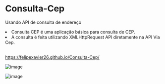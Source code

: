 # Consulta-Cep
Usando API de consulta de endereço


<li>Consulta CEP é uma aplicação básica para consulta de CEP.</li>
<li>A consulta é feita utilizando XMLHttpRequest API diretamente na API Via Cep.</li> <br>

https://felipexavier26.github.io/Consulta-Cep/


![image](https://github.com/felipexavier26/Consulta-Cep/assets/103685054/448d3217-4773-4a82-a420-10904e65c95e)

![image](https://github.com/felipexavier26/Consulta-Cep/assets/103685054/55b6f58a-bf59-4d48-9037-a72f807698ac)


